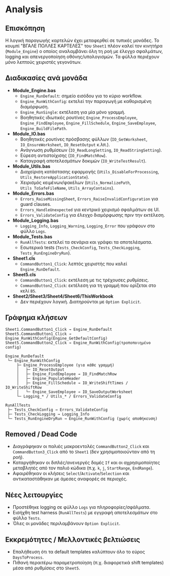 # Analysis

## Επισκόπηση
Η λογική παραγωγής καρτελών έχει μεταφερθεί σε τυπικές μονάδες. Το κουμπί "ΒΓΑΛΕ ΠΟΛΛΕΣ ΚΑΡΤΕΛΕΣ" του `Sheet1` πλέον καλεί τον κινητήρα (`Module_Engine`) ο οποίος αναλαμβάνει όλη τη ροή με έλεγχο σφαλμάτων, logging και απενεργοποίηση οθόνης/υπολογισμών. Τα φύλλα περιέχουν μόνο λεπτούς χειριστές γεγονότων.

## Διαδικασίες ανά μονάδα
- **Module_Engine.bas**
  - `Engine_RunDefault`: σημείο εισόδου για το κύριο workflow.
  - `Engine_RunWithConfig`: εκτελεί την παραγωγή με καθορισμένη διαμόρφωση.
  - `Engine_RunSingle`: εκτέλεση για μία μόνο γραμμή.
  - Βοηθητικές ιδιωτικές ρουτίνες `Engine_ProcessEmployee`, `Engine_FindEmployee`, `Engine_FillSchedule`, `Engine_SaveEmployee`, `Engine_BuildFilePath`.
- **Module_IO.bas**
  - Βοηθητικές ρουτίνες πρόσβασης φύλλων (`IO_GetWorksheet`, `IO_EnsureWorksheet`, `IO_ResetOutput` κ.λπ.).
  - Ανάγνωση ρυθμίσεων (`IO_ReadLongSetting`, `IO_ReadStringSetting`).
  - Εύρεση αντιστοίχισης (`IO_FindMatchRow`).
  - Καταγραφή αποτελεσμάτων δοκιμών (`IO_WriteTestResult`).
- **Module_Utils.bas**
  - Διαχείριση κατάστασης εφαρμογής (`Utils_DisableForProcessing`, `Utils_RestoreApplicationState`).
  - Χειρισμός κειμένων/φακέλων (`Utils_NormalizePath`, `Utils_ToSafeFileName`, `Utils_ArrayContains`).
- **Module_Errors.bas**
  - `Errors_RaiseMissingSheet`, `Errors_RaiseInvalidConfiguration` για guard clauses.
  - `Errors_HandleUnexpected` για κεντρικό χειρισμό σφαλμάτων σε UI.
  - `Errors_ValidateConfig` για έλεγχο διαμόρφωσης πριν την εκτέλεση.
- **Module_Logging.bas**
  - `Logging_Info`, `Logging_Warning`, `Logging_Error` που γράφουν στο φύλλο `Logs`.
- **Module_Tests.bas**
  - `RunAllTests`: εκτελεί τα σενάρια και γράφει τα αποτελέσματα.
  - Εσωτερικά tests (`Tests_CheckConfig`, `Tests_CheckLogging`, `Tests_RunEngineDryRun`).
- **Sheet1.cls**
  - `CommandButton1_Click`: λεπτός χειριστής που καλεί `Engine_RunDefault`.
- **Sheet5.cls**
  - `CommandButton1_Click`: εκτέλεση με τις τρέχουσες ρυθμίσεις.
  - `CommandButton2_Click`: εκτέλεση για τη γραμμή που ορίζεται στο κελί `B5`.
- **Sheet2/Sheet3/Sheet4/Sheet6/ThisWorkbook**
  - Δεν περιέχουν λογική. Διατηρούνται με `Option Explicit`.

## Γράφημα κλήσεων
```
Sheet1.CommandButton1_Click → Engine_RunDefault
Sheet5.CommandButton1_Click → Engine_RunWithConfig(Engine_GetDefaultConfig)
Sheet5.CommandButton2_Click → Engine_RunWithConfig(τροποποιημένο config)

Engine_RunDefault
 └─ Engine_RunWithConfig
     ├─ Engine_ProcessEmployee (για κάθε γραμμή)
     │   ├─ IO_ResetOutput
     │   ├─ Engine_FindEmployee → IO_FindMatchRow
     │   ├─ Engine_PopulateHeader
     │   ├─ Engine_FillSchedule → IO_WriteShiftTimes / IO_WriteShiftRow
     │   └─ Engine_SaveEmployee → IO_SaveOutputWorksheet
     └─ Logging_* / Utils_* / Errors_ValidateConfig

RunAllTests
 ├─ Tests_CheckConfig → Errors_ValidateConfig
 ├─ Tests_CheckLogging → Logging_Info
 └─ Tests_RunEngineDryRun → Engine_RunWithConfig (χωρίς αποθήκευση)
```

## Removed / Dead Code
- Διαγράφηκαν οι παλιές μακροεντολές `CommandButton2_Click` και `CommandButton3_Click` από το `Sheet1` (δεν χρησιμοποιούνταν από τη ροή).
- Καταργήθηκαν οι διπλές/ανενεργές δομές `If` και οι αχρησιμοποίητες μεταβλητές από τον παλιό κώδικα (π.χ. `k`, `j`, `StartRange`, `EndRange`).
- Αφαιρέθηκαν οι κλήσεις `Select`/`Activate`/`Selection` και αντικαταστάθηκαν με άμεσες αναφορές σε περιοχές.

## Νέες λειτουργίες
- Προστέθηκε logging σε φύλλο `Logs` για πληροφορίες/σφάλματα.
- Εισήχθη test harness (`RunAllTests`) με εγγραφή αποτελεσμάτων στο φύλλο `Tests`.
- Όλες οι μονάδες περιλαμβάνουν `Option Explicit`.

## Εκκρεμότητες / Μελλοντικές βελτιώσεις
- Επαλήθευση ότι τα default templates καλύπτουν όλο το εύρος `DaysToProcess`.
- Πιθανή περαιτέρω παραμετροποίηση (π.χ. διαφορετικά shift templates) μέσα από ρυθμίσεις στο `Sheet5`.
